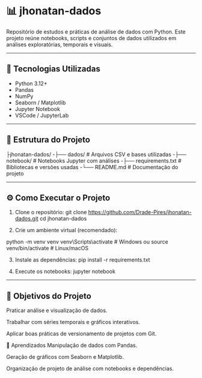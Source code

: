 # 📊 jhonatan-dados

Repositório de estudos e práticas de análise de dados com Python. Este projeto reúne notebooks, scripts e conjuntos de dados utilizados em análises exploratórias, temporais e visuais.

---

## 🚀 Tecnologias Utilizadas

- Python 3.12+
- Pandas
- NumPy
- Seaborn / Matplotlib
- Jupyter Notebook
- VSCode / JupyterLab

---

## 📁 Estrutura do Projeto

├jhonatan-dados/
-├── dados/             # Arquivos CSV e bases utilizadas
-├── notebook/          # Notebooks Jupyter com análises
-├── requirements.txt   # Bibliotecas e versões usadas
-└── README.md          # Documentação do projeto


---

## ⚙️ Como Executar o Projeto

1. Clone o repositório:
git clone https://github.com/Drade-Pires/jhonatan-dados.git
cd jhonatan-dados

2. Crie um ambiente virtual (recomendado):

python -m venv venv
venv\Scripts\activate  # Windows
ou
source venv/bin/activate  # Linux/macOS

3. Instale as dependências:
pip install -r requirements.txt

4. Execute os notebooks:
jupyter notebook

---

## 📌 Objetivos do Projeto
Praticar análise e visualização de dados.

Trabalhar com séries temporais e gráficos interativos.

Aplicar boas práticas de versionamento de projetos com Git.

🧠 Aprendizados
Manipulação de dados com Pandas.

Geração de gráficos com Seaborn e Matplotlib.

Organização de projeto de análise com notebooks e dependências.
